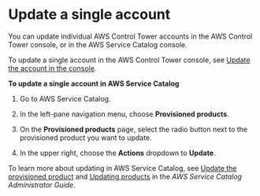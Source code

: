 # Update a single account<a name="update-account-in-sc"></a>

You can update individual AWS Control Tower accounts in the AWS Control Tower console, or in the AWS Service Catalog console\.

To update a single account in the AWS Control Tower console, see [Update the account in the console](updating-account-factory-accounts.md#update-account-in-console)\.

**To update a single account in AWS Service Catalog**

1. Go to AWS Service Catalog\.

1. In the left\-pane navigation menu, choose **Provisioned products**\.

1. On the **Provisioned products** page, select the radio button next to the provisioned product you want to update\.

1. In the upper right, choose the **Actions** dropdown to **Update**\.

To learn more about updating in AWS Service Catalog, see [Update the provisioned product](updating-account-factory-accounts.md#update-provisioned-product) and [Updating products](https://docs.aws.amazon.com/servicecatalog/latest/adminguide/productmgmt-update.html) in the *AWS Service Catalog Administrator Guide*\.